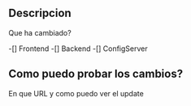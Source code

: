## Descripcion
Que ha cambiado?

-[] Frontend
-[] Backend
-[] ConfigServer

## Como puedo probar los cambios?
En que URL y como puedo ver el update

